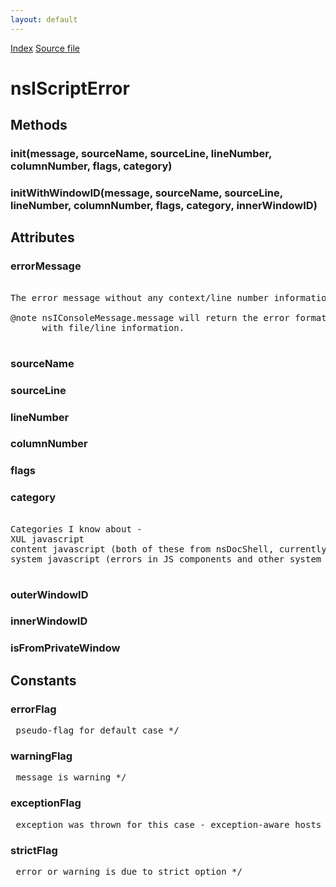 ```yaml
---
layout: default
---
```

<div id='links'><a href="../index.html">Index</a>
<a href="http://dxr.mozilla.org/mozilla-central/source/js/xpconnect/idl/nsIScriptError.idl">Source file</a>
</div>

# nsIScriptError #

## Methods ##

### init(message, sourceName, sourceLine, lineNumber, columnNumber, flags, category) ###

### initWithWindowID(message, sourceName, sourceLine, lineNumber, columnNumber, flags, category, innerWindowID) ###

## Attributes ##

### errorMessage ###
<pre>  
The error message without any context/line number information.  
  
@note nsIConsoleMessage.message will return the error formatted  
      with file/line information.  
  
</pre>
### sourceName ###

### sourceLine ###

### lineNumber ###

### columnNumber ###

### flags ###

### category ###
<pre>  
Categories I know about -  
XUL javascript  
content javascript (both of these from nsDocShell, currently)  
system javascript (errors in JS components and other system JS)  
  
</pre>
### outerWindowID ###

### innerWindowID ###

### isFromPrivateWindow ###

## Constants ##

### errorFlag ###
<pre> pseudo-flag for default case */  
</pre>
### warningFlag ###
<pre> message is warning */  
</pre>
### exceptionFlag ###
<pre> exception was thrown for this case - exception-aware hosts can ignore */  
</pre>
### strictFlag ###
<pre> error or warning is due to strict option */  
</pre>